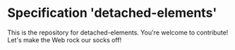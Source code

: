 
# Specification 'detached-elements'

This is the repository for detached-elements. You're welcome to contribute! Let's make the Web rock our socks
off!
